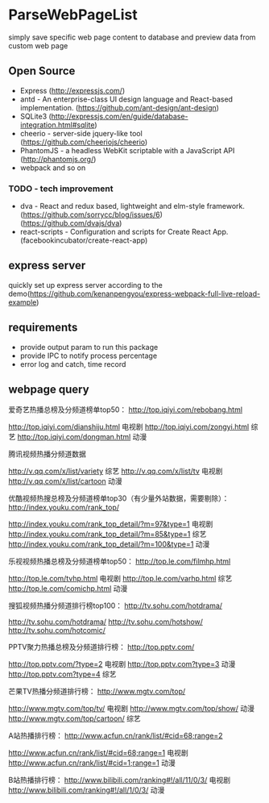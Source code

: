 # ParseWebPageList
simply save specific web page content to database and preview data from custom web page

## Open Source

* Express (http://expressjs.com/)
* antd - An enterprise-class UI design language and React-based implementation. (https://github.com/ant-design/ant-design)
* SQLite3 (http://expressjs.com/en/guide/database-integration.html#sqlite)
* cheerio - server-side jquery-like tool (https://github.com/cheeriojs/cheerio)
* PhantomJS - a headless WebKit scriptable with a JavaScript API  (http://phantomjs.org/)
* webpack and so on

### TODO - tech improvement

* dva - React and redux based, lightweight and elm-style framework. (https://github.com/sorrycc/blog/issues/6) (https://github.com/dvajs/dva)
* react-scripts - Configuration and scripts for Create React App.  (facebookincubator/create-react-app)

## express server

quickly set up express server according to the demo(https://github.com/kenanpengyou/express-webpack-full-live-reload-example)

## requirements

* provide output param to run this package
* provide IPC to notify process percentage
* error log and catch, time record

## webpage query

爱奇艺热播总榜及分频道榜单top50：
http://top.iqiyi.com/rebobang.html

http://top.iqiyi.com/dianshiju.html 电视剧
http://top.iqiyi.com/zongyi.html  综艺
http://top.iqiyi.com/dongman.html 动漫

腾讯视频热播分频道数据

http://v.qq.com/x/list/variety 综艺
http://v.qq.com/x/list/tv  电视剧
http://v.qq.com/x/list/cartoon 动漫


优酷视频热搜总榜及分频道榜单top30（有少量外站数据，需要剔除）： 
http://index.youku.com/rank_top/ 

http://index.youku.com/rank_top_detail/?m=97&type=1  电视剧
http://index.youku.com/rank_top_detail/?m=85&type=1 综艺
http://index.youku.com/rank_top_detail/?m=100&type=1 动漫

乐视视频热播总榜及分频道榜单top50： 
http://top.le.com/filmhp.html 

http://top.le.com/tvhp.html 电视剧
http://top.le.com/varhp.html 综艺
http://top.le.com/comichp.html 动漫

搜狐视频热播分频道排行榜top100： 
http://tv.sohu.com/hotdrama/ 

http://tv.sohu.com/hotdrama/
http://tv.sohu.com/hotshow/
http://tv.sohu.com/hotcomic/

PPTV聚力热播总榜及分频道排行榜： 
http://top.pptv.com/ 

http://top.pptv.com/?type=2 电视剧
http://top.pptv.com?type=3   动漫
http://top.pptv.com?type=4   综艺

芒果TV热播分频道排行榜： 
http://www.mgtv.com/top/ 

http://www.mgtv.com/top/tv/ 电视剧
http://www.mgtv.com/top/show/  动漫
http://www.mgtv.com/top/cartoon/ 综艺

A站热播排行榜：
http://www.acfun.cn/rank/list/#cid=68;range=2

http://www.acfun.cn/rank/list/#cid=68;range=1 电视剧
http://www.acfun.cn/rank/list/#cid=1;range=1 动漫

B站热播排行榜：
http://www.bilibili.com/ranking#!/all/11/0/3/  电视剧
http://www.bilibili.com/ranking#!/all/1/0/3/   动漫

